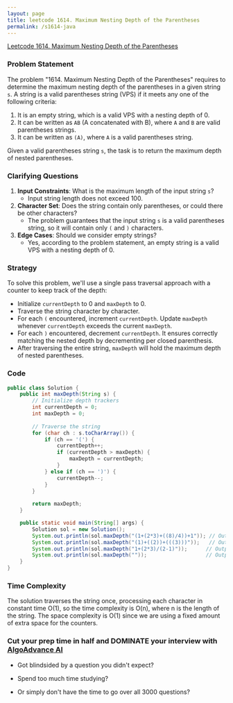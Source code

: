 ```yaml
---
layout: page
title: leetcode 1614. Maximum Nesting Depth of the Parentheses
permalink: /s1614-java
---
```

[Leetcode 1614. Maximum Nesting Depth of the Parentheses](https://algoadvance.github.io/algoadvance/l1614)
### Problem Statement

The problem "1614. Maximum Nesting Depth of the Parentheses" requires to determine the maximum nesting depth of the parentheses in a given string `s`. A string is a valid parentheses string (VPS) if it meets any one of the following criteria:

1. It is an empty string, which is a valid VPS with a nesting depth of 0.
2. It can be written as `AB` (A concatenated with B), where `A` and `B` are valid parentheses strings.
3. It can be written as `(A)`, where `A` is a valid parentheses string.

Given a valid parentheses string `s`, the task is to return the maximum depth of nested parentheses.

### Clarifying Questions

1. **Input Constraints**: What is the maximum length of the input string `s`?
   - Input string length does not exceed 100.
2. **Character Set**: Does the string contain only parentheses, or could there be other characters?
   - The problem guarantees that the input string `s` is a valid parentheses string, so it will contain only `(` and `)` characters.
3. **Edge Cases**: Should we consider empty strings?
   - Yes, according to the problem statement, an empty string is a valid VPS with a nesting depth of 0.

### Strategy

To solve this problem, we'll use a single pass traversal approach with a counter to keep track of the depth:

- Initialize `currentDepth` to 0 and `maxDepth` to 0.
- Traverse the string character by character.
- For each `(` encountered, increment `currentDepth`. Update `maxDepth` whenever `currentDepth` exceeds the current `maxDepth`.
- For each `)` encountered, decrement `currentDepth`. It ensures correctly matching the nested depth by decrementing per closed parenthesis.
- After traversing the entire string, `maxDepth` will hold the maximum depth of nested parentheses.

### Code

```java
public class Solution {
    public int maxDepth(String s) {
        // Initialize depth trackers
        int currentDepth = 0;
        int maxDepth = 0;
        
        // Traverse the string
        for (char ch : s.toCharArray()) {
            if (ch == '(') {
                currentDepth++;
                if (currentDepth > maxDepth) {
                    maxDepth = currentDepth;
                }
            } else if (ch == ')') {
                currentDepth--;
            }
        }
        
        return maxDepth;
    }

    public static void main(String[] args) {
        Solution sol = new Solution();
        System.out.println(sol.maxDepth("(1+(2*3)+((8)/4))+1")); // Output: 3
        System.out.println(sol.maxDepth("(1)+((2))+(((3)))"));   // Output: 3
        System.out.println(sol.maxDepth("1+(2*3)/(2-1)"));      // Output: 1
        System.out.println(sol.maxDepth(""));                   // Output: 0
    }
}
```

### Time Complexity

The solution traverses the string once, processing each character in constant time O(1), so the time complexity is O(n), where n is the length of the string. The space complexity is O(1) since we are using a fixed amount of extra space for the counters.


### Cut your prep time in half and DOMINATE your interview with [AlgoAdvance AI](https://algoAdvance.com)

- Got blindsided by a question you didn't expect?

- Spend too much time studying?

- Or simply don't have the time to go over all 3000 questions?

